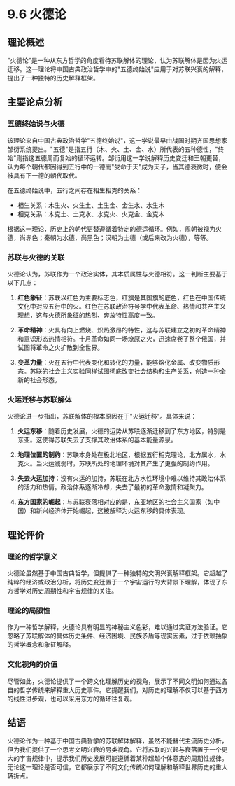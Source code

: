 # 9.6 火德论

## 理论概述

"火德论"是一种从东方哲学的角度看待苏联解体的理论，认为苏联解体是因为火运迁移。这一理论将中国古典政治哲学中的"五德终始说"应用于对苏联兴衰的解释，提出了一种独特的历史解释框架。

## 主要论点分析

### 五德终始说与火德

该理论来自中国古典政治哲学"五德终始说"，这一学说最早由战国时期齐国思想家邹衍系统提出。"五德"是指五行（木、火、土、金、水）所代表的五种德性，"终始"则指这五德周而复始的循环运转。邹衍用这一学说解释历史变迁和王朝更替，认为每个朝代都因得到五行中的一德而"受命于天"成为天子，当其德衰微时，便会被具有下一德的朝代取代。

在五德终始说中，五行之间存在相生相克的关系：
- 相生关系：木生火、火生土、土生金、金生水、水生木
- 相克关系：木克土、土克水、水克火、火克金、金克木

根据这一理论，历史上的朝代更替遵循着特定的德运循环。例如，周朝被视为火德，尚赤色；秦朝为水德，尚黑色；汉朝为土德（或后来改为火德），等等。

### 苏联与火德的关联

火德论认为，苏联作为一个政治实体，其本质属性与火德相符。这一判断主要基于以下几点：

1. **红色象征**：苏联以红色为主要标志色，红旗是其国旗的底色，红色在中国传统文化中对应五行中的火。红色在苏联政治符号学中代表革命、热情和共产主义理想，这与火德所象征的热烈、奔放特性高度一致。

2. **革命精神**：火具有向上燃烧、炽热激昂的特性，这与苏联建立之初的革命精神和意识形态热情相符。十月革命如同一场燎原之火，迅速席卷了整个俄国，并试图将革命之火扩散到全世界。

3. **变革力量**：火在五行中代表变化和转化的力量，能够熔化金属、改变物质形态。苏联的社会主义实验同样试图彻底改变社会结构和生产关系，创造一种全新的社会形态。

### 火运迁移与苏联解体

火德论进一步指出，苏联解体的根本原因在于"火运迁移"。具体来说：

1. **火运东移**：随着历史发展，火德的运势从苏联逐渐迁移到了东方地区，特别是东亚。这使得苏联失去了支撑其政治体系的基本能量源泉。

2. **地理位置的制约**：苏联本身处在极北地区，根据五行相克理论，北方属水，水克火。当火运减弱时，苏联所处的地理环境对其产生了更强的制约作用。

3. **失去火运加持**：没有火运的加持，苏联在北方水性环境中难以维持其政治体系的活力和热情。政治体系逐渐冷却，失去了最初的革命激情和凝聚力。

4. **东方国家的崛起**：与苏联衰落相对应的是，东亚地区的社会主义国家（如中国）和新兴经济体开始崛起，这被解释为火运东移的具体表现。

## 理论评价

### 理论的哲学意义

火德论虽然基于中国古典哲学，但提供了一种独特的文明兴衰解释框架。它超越了纯粹的经济或政治分析，将历史变迁置于一个宇宙运行的大背景下理解，体现了东方哲学对历史周期性和宇宙规律的关注。

### 理论的局限性

作为一种哲学解释，火德论具有明显的神秘主义色彩，难以通过实证方法验证。它忽略了苏联解体的具体历史条件、经济困境、民族矛盾等现实因素，过于依赖抽象的哲学概念和象征解释。

### 文化视角的价值

尽管如此，火德论提供了一个跨文化理解历史的视角，展示了不同文明如何通过各自的哲学传统来解释重大历史事件。它提醒我们，对历史的理解不仅可以基于西方的线性进步观，也可以采用东方的循环往复观。

## 结语

火德论作为一种基于中国古典哲学的苏联解体解释，虽然不能替代主流历史分析，但为我们提供了一个思考文明兴衰的另类视角。它将苏联的兴起与衰落置于一个更大的宇宙规律中，提示我们历史发展可能遵循着某种超越个体意志的周期性规律。无论这一理论是否可信，它都展示了不同文化传统如何理解和解释世界历史的重大转折点。